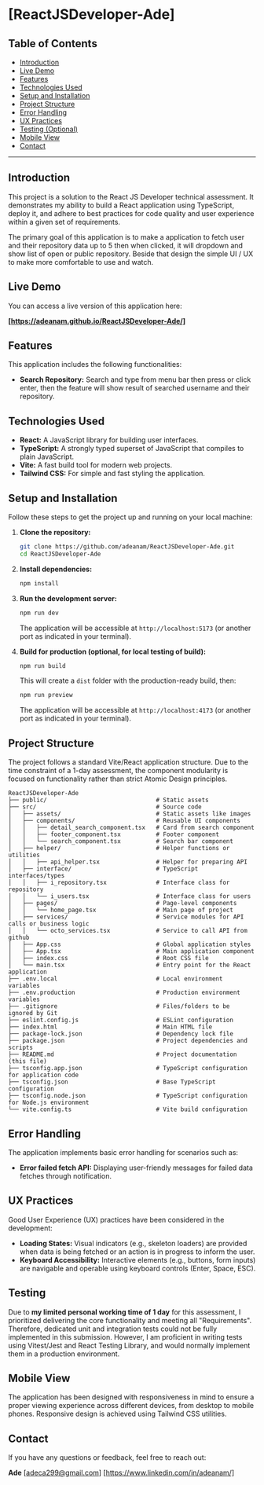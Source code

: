 # [ReactJSDeveloper-Ade]

## Table of Contents

* [Introduction](#introduction)
* [Live Demo](#live-demo)
* [Features](#features)
* [Technologies Used](#technologies-used)
* [Setup and Installation](#setup-and-installation)
* [Project Structure](#project-structure)
* [Error Handling](#error-handling)
* [UX Practices](#ux-practices)
* [Testing (Optional)](#testing-optional)
* [Mobile View](#mobile-view)
* [Contact](#contact)

---

## Introduction

This project is a solution to the React JS Developer technical assessment. It demonstrates my ability to build a React application using TypeScript, deploy it, and adhere to best practices for code quality and user experience within a given set of requirements.

The primary goal of this application is to make a application to fetch user and their repository data up to 5 then when clicked, it will dropdown and show list of open or public repository. Beside that design the simple UI / UX to make more comfortable to use and watch.

## Live Demo

You can access a live version of this application here:

**[https://adeanam.github.io/ReactJSDeveloper-Ade/]**
## Features

This application includes the following functionalities:

* **Search Repository:** Search and type from menu bar then press or click enter, then the feature will show result of searched username and their repository.

## Technologies Used

* **React:** A JavaScript library for building user interfaces.
* **TypeScript:** A strongly typed superset of JavaScript that compiles to plain JavaScript.
* **Vite:** A fast build tool for modern web projects.
* **Tailwind CSS:** For simple and fast styling the application.

## Setup and Installation

Follow these steps to get the project up and running on your local machine:

1.  **Clone the repository:**
    ```bash
    git clone https://github.com/adeanam/ReactJSDeveloper-Ade.git
    cd ReactJSDeveloper-Ade
    ```
2.  **Install dependencies:**
    ```bash
    npm install
    ```
3.  **Run the development server:**
    ```bash
    npm run dev
    ```
    The application will be accessible at `http://localhost:5173` (or another port as indicated in your terminal).

4.  **Build for production (optional, for local testing of build):**
    ```bash
    npm run build
    ```
    This will create a `dist` folder with the production-ready build, then:
    ```bash
    npm run preview
    ```
    The application will be accessible at `http://localhost:4173` (or another port as indicated in your terminal).

## Project Structure

The project follows a standard Vite/React application structure. Due to the time constraint of a 1-day assessment, the component modularity is focused on functionality rather than strict Atomic Design principles.
```
ReactJSDeveloper-Ade
├── public/                               # Static assets
├── src/                                  # Source code
│   ├── assets/                           # Static assets like images
│   ├── components/                       # Reusable UI components
│   │   ├── detail_search_component.tsx   # Card from search component
│   │   ├── footer_component.tsx          # Footer component
│   │   └── search_component.tsx          # Search bar component
│   ├── helper/                           # Helper functions or utilities
│   │   ├── api_helper.tsx                # Helper for preparing API
│   ├── interface/                        # TypeScript interfaces/types
│   │   ├── i_repository.tsx              # Interface class for repository
│   │   └── i_users.tsx                   # Interface class for users
│   ├── pages/                            # Page-level components
│   │   └── home_page.tsx                 # Main page of project
│   ├── services/                         # Service modules for API calls or business logic
│   │   └── octo_services.tsx             # Service to call API from github
│   ├── App.css                           # Global application styles
│   ├── App.tsx                           # Main application component
│   ├── index.css                         # Root CSS file
│   └── main.tsx                          # Entry point for the React application
├── .env.local                            # Local environment variables
├── .env.production                       # Production environment variables
├── .gitignore                            # Files/folders to be ignored by Git
├── eslint.config.js                      # ESLint configuration
├── index.html                            # Main HTML file
├── package-lock.json                     # Dependency lock file
├── package.json                          # Project dependencies and scripts
├── README.md                             # Project documentation (this file)
├── tsconfig.app.json                     # TypeScript configuration for application code
├── tsconfig.json                         # Base TypeScript configuration
├── tsconfig.node.json                    # TypeScript configuration for Node.js environment
└── vite.config.ts                        # Vite build configuration
```

## Error Handling

The application implements basic error handling for scenarios such as:

* **Error failed fetch API:** Displaying user-friendly messages for failed data fetches through notification.

## UX Practices

Good User Experience (UX) practices have been considered in the development:

* **Loading States:** Visual indicators (e.g., skeleton loaders) are provided when data is being fetched or an action is in progress to inform the user.
* **Keyboard Accessibility:** Interactive elements (e.g., buttons, form inputs) are navigable and operable using keyboard controls (Enter, Space, ESC).

## Testing

Due to **my limited personal working time of 1 day** for this assessment, I prioritized delivering the core functionality and meeting all "Requirements". Therefore, dedicated unit and integration tests could not be fully implemented in this submission. However, I am proficient in writing tests using Vitest/Jest and React Testing Library, and would normally implement them in a production environment.

## Mobile View

The application has been designed with responsiveness in mind to ensure a proper viewing experience across different devices, from desktop to mobile phones. Responsive design is achieved using Tailwind CSS utilities.

## Contact

If you have any questions or feedback, feel free to reach out:

**Ade**
[adeca299@gmail.com]
[https://www.linkedin.com/in/adeanam/]
